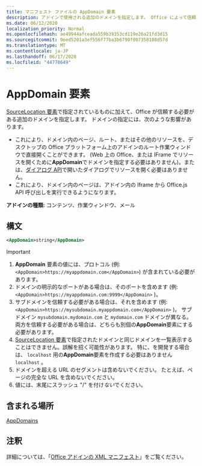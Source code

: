 ```yaml
---
title: マニフェスト ファイルの AppDomain 要素
description: アドインで使用される追加のドメインを指定します。 Office によって信頼される必要があります。
ms.date: 06/12/2020
localization_priority: Normal
ms.openlocfilehash: ae49944afceada559b39353cd119e26a21fd3d15
ms.sourcegitcommit: 9eed5201a3ef556f77ba3b6790f007358188d57d
ms.translationtype: MT
ms.contentlocale: ja-JP
ms.lasthandoff: 06/17/2020
ms.locfileid: "44778649"
---
```

# <a name="appdomain-element"></a>AppDomain 要素

[SourceLocation 要素](sourcelocation.md)で指定されているものに加えて、Office が信頼する必要がある追加のドメインを指定します。 ドメインの指定には、次のような影響があります。

- これにより、ドメイン内のページ、ルート、またはその他のリソースを、デスクトップの Office プラットフォーム上のアドインのルート作業ウィンドウで直接開くことができます。 (Web 上の Office、または IFrame でリソースを開くために**AppDomain**でドメインを指定する必要はありません)。または、[ダイアログ API](../../develop/dialog-api-in-office-add-ins.md)で開いたダイアログでリソースを開く必要はありません。
- これにより、ドメイン内のページは、アドイン内の Iframe から Office.js API 呼び出しを実行できるようになります。

**アドインの種類:** コンテンツ、作業ウィンドウ、メール

## <a name="syntax"></a>構文

```XML
<AppDomain>string</AppDomain>
```

> [!IMPORTANT]
> 1. **AppDomain** 要素の値には、プロトコル (例: `<AppDomain>https://myappdomain.com</AppDomain>`) が含まれている必要があります。
> 2. ドメインの明示的なポートがある場合は、そのポートを含めます (例: `<AppDomain>https://myappdomain.com:9999</AppDomain>` )。
> 3. サブドメインを信頼する必要がある場合は、それを含めます (例: `<AppDomain>https://mysubdomain.myappdomain.com</AppDomain>` )。 サブドメイン `mysubdomain.mydomain.com` と `mydomain.com` ドメインが異なる。 両方を信頼する必要がある場合は、どちらも別個の**AppDomain**要素にする必要があります。
> 4. [SourceLocation 要素](sourcelocation.md)で指定されたドメインと同じドメインを一覧表示することはできません。誤解を招く可能性があります。 特に、を開発する場合は、 `localhost` 用の**AppDomain**要素を作成する必要はありません `localhost` 。
> 5. ドメインを超える URL のセグメントは含めないでください。 たとえば、ページの完全な URL を含めないでください。
> 6. 値には、末尾にスラッシュ "/" を付け*ない*でください。

## <a name="contained-in"></a>含まれる場所

[AppDomains](appdomains.md)

## <a name="remarks"></a>注釈

詳細については、「[Office アドインの XML マニフェスト](../../develop/add-in-manifests.md)」をご覧ください。
